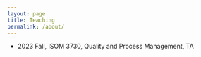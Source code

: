 ```yaml
---
layout: page
title: Teaching
permalink: /about/
---
```


* 2023 Fall, ISOM 3730, Quality and Process Management, TA
